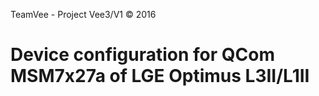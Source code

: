 TeamVee - Project Vee3/V1 © 2016

Device configuration for QCom MSM7x27a of LGE Optimus L3II/L1II
=====================================
